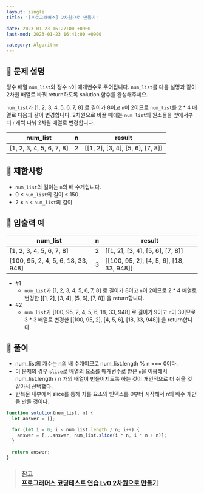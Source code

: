 ```yaml
---
layout: single
title: '[프로그래머스] 2차원으로 만들기'

date: 2023-01-23 16:27:00 +0900
last-mod: 2023-01-23 16:41:00 +0900

category: Algorithm
---
```


## 📌 문제 설명

정수 배열 `num_list`와 정수 `n`이 매개변수로 주어집니다. `num_list`를 다음 설명과 같이 2차원 배열로 바꿔 return하도록 solution 함수를 완성해주세요.

`num_list`가 [1, 2, 3, 4, 5, 6, 7, 8] 로 길이가 8이고 `n`이 2이므로 `num_list`를 2 \* 4 배열로 다음과 같이 변경합니다. 2차원으로 바꿀 때에는 `num_list`의 원소들을 앞에서부터 `n`개씩 나눠 2차원 배열로 변경합니다.

| num_list                 | n   | result                           |
| ------------------------ | --- | -------------------------------- |
| [1, 2, 3, 4, 5, 6, 7, 8] | 2   | [[1, 2], [3, 4], [5, 6], [7, 8]] |

## 📌 제한사항

- `num_list`의 길이는 `n`의 배 수개입니다.
- 0 ≤ `num_list`의 길이 ≤ 150
- 2 ≤ `n` < `num_list`의 길이

## 📌 입출력 예

| num_list                           | n   | result                                   |
| ---------------------------------- | --- | ---------------------------------------- |
| [1, 2, 3, 4, 5, 6, 7, 8]           | 2   | [[1, 2], [3, 4], [5, 6], [7, 8]]         |
| [100, 95, 2, 4, 5, 6, 18, 33, 948] | 3   | [[100, 95, 2], [4, 5, 6], [18, 33, 948]] |

- #1
  - `num_list`가 [1, 2, 3, 4, 5, 6, 7, 8] 로 길이가 8이고 `n`이 2이므로 2 \* 4 배열로 변경한 [[1, 2], [3, 4], [5, 6], [7, 8]] 을 return합니다.
- #2
  - `num_list`가 [100, 95, 2, 4, 5, 6, 18, 33, 948] 로 길이가 9이고 `n`이 3이므로 3 \* 3 배열로 변경한 [[100, 95, 2], [4, 5, 6], [18, 33, 948]] 을 return합니다.

## 📌 풀이

- num_list의 개수는 n의 배 수개이므로 num_list.length % n === 0이다.
- 이 문제의 경우 `slice`로 배열의 요소를 매개변수로 받은 `n`을 이용해서 num_list.length / n 개의 배열이 만들어지도록 하는 것이 개인적으로 더 쉬울 것 같아서 선택했다.
- 반복문 내부에서 slice를 통해 자를 요소의 인덱스를 0부터 시작해서 n의 배수 개만큼 만들 것이다.

```javascript
function solution(num_list, n) {
  let answer = [];

  for (let i = 0; i < num_list.length / n; i++) {
    answer = [...answer, num_list.slice(i * n, i * n + n)];
  }

  return answer;
}
```

> ### 참고<br>[프로그래머스 코딩테스트 연습 Lv0 2차원으로 만들기](https://school.programmers.co.kr/learn/courses/30/lessons/120842)
